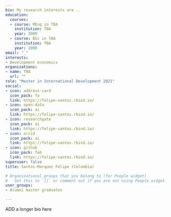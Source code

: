 ```yaml
---
bio: My research interests are ..
education:
  courses:
  - course: MEng in TBA
    institution: TBA
    year: 2009
  - course: BSc in TBA
    institution: TBA
    year: 2008
email: "_"
interests:
- Development economics
organizations:
- name: TBA
  url: ""
role: "Master in International Development 2021"
social:
- icon: address-card
  icon_pack: fa
  link: https://felipe-santos.rbind.io/
- icon: open-data
  icon_pack: ai
  link: https://felipe-santos.rbind.io/
- icon: researchgate
  icon_pack: ai
  link: https://felipe-santos.rbind.io/
- icon: orcid
  icon_pack: ai
  link: https://felipe-santos.rbind.io/
- icon: github
  icon_pack: fab
  link: https://felipe-santos.rbind.io/
superuser: false
title: Santos-Marquez Felipe (Colombia)

# Organizational groups that you belong to (for People widget)
#   Set this to `[]` or comment out if you are not using People widget.
user_groups:
- Alumni master graduates

---
```


ADD a longer bio here
